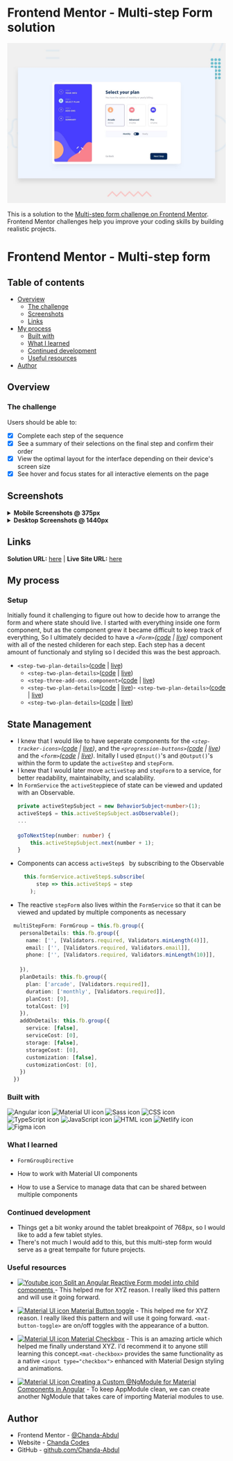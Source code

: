 # Frontend Mentor - Multi-step Form solution
![Design preview for the Multi-step form coding challenge](/src/assets/design/desktop-preview.jpg)

This is a solution to the [Multi-step form challenge on Frontend Mentor](https://www.frontendmentor.io/challenges/multistep-form-YVAnSdqQBJ). Frontend Mentor challenges help you improve your coding skills by building realistic projects. 
# Frontend Mentor - Multi-step form



## Table of contents

- [Overview](#overview)
  - [The challenge](#the-challenge)
  - [Screenshots](#screenshots)
  - [Links](#links)
- [My process](#my-process)
  - [Built with](#built-with)
  - [What I learned](#what-i-learned)
  - [Continued development](#continued-development)
  - [Useful resources](#useful-resources)
- [Author](#author)

## Overview

### The challenge

Users should be able to:

- [x] Complete each step of the sequence
- [x] See a summary of their selections on the final step and confirm their order
- [x] View the optimal layout for the interface depending on their device's screen size
- [x] See hover and focus states for all interactive elements on the page

## Screenshots
<details>
<summary><b> Mobile Screenshots @ 375px</b></summary>

### Step 1
<img src="src/assets/screens/mobile-step-1.png" width="375px"/>

#### Error Validation
<img src="src/assets/screens/mobile-step-1-error.png" width="375px"/>

### Step 2
<img src="src/assets/screens/mobile-step-2.png" width="375px"/>

### Step 3
<img src="src/assets/screens/mobile-step-3.png" width="375px"/>

### Step 4
<img src="src/assets/screens/mobile-step-4.png" width="375px"/>

### Confirmation
<img src="src/assets/screens/mobile-step-5.png" width="375px"/>

</details>

<details>
<summary><b> Desktop Screenshots @ 1440px</b></summary>

### Step 1
<img src="src/assets/screens/desktop-step-1.png"/>

#### Error Validation
<img src="src/assets/screens/desktop-step-1-error.png"/>

### Step 2
<img src="src/assets/screens/desktop-step-2.png"/>

### Step 3
<img src="src/assets/screens/desktop-step-3.png"/>

### Step 4
<img src="src/assets/screens/desktop-step-4.png"/>

### Confirmation
<img src="src/assets/screens/desktop-step-5.png"/>

</details>

## Links

<b>Solution URL:</b> [here](https://github.com/Chanda-Abdul/Angular-Multi-step-form) | <b>Live Site URL:</b>
[here](https://dazzling-crisp-559db7.netlify.app/)

## My process
### Setup
Initially found it challenging to figure out how to decide how to arrange the form and where state should live. I started with everything inside one form component, but as the component grew it became difficult to keep track of everything, So I ultimately decided to have a <i>`<Form>`([code]() | [live]())</i> component with all of the nested childeren for each step. Each step has a decent amount of functionaly and styling so I decided this was the best approach.
- `<step-two-plan-details>`([code]() | [live]())
  - `<step-two-plan-details>`([code]() | [live]())
  - `<step-three-add-ons.component>`([code]() | [live]())
  - `<step-two-plan-details>`([code]() | [live]())- `<step-two-plan-details>`([code]() | [live]())
  - `<step-two-plan-details>`([code]() | [live]())

## State Management
- I knew that I would like to have seperate components for the <i>`<step-tracker-icons>`([code]() | [live]())</i>, and the <i>`<progression-buttons>`([code]() | [live]())</i> and the <i>`<form>`([code]() | [live]())</i>. Initally I used `@Input()`'s and `@Output()`'s within the form to update the `activeStep` and `stepForm`. 
- I knew that I would later move `activeStep` and `stepForm` to a service, for better readability, maintainabilty, and scalability.
- In `FormService` the `activeStep`piece of state can be viewed and updated with an Observable.  
  ```ts
  private activeStepSubject = new BehaviorSubject<number>(1);
  activeStep$ = this.activeStepSubject.asObservable();
  ...

  goToNextStep(number: number) {
      this.activeStepSubject.next(number + 1);
  }
  ```
- Components can access `activeStep$ ` by subscribing to the Observable
  ```ts
    this.formService.activeStep$.subscribe(
        step => this.activeStep$ = step
      );
  ```
- The reactive `stepForm` also lives within the `FormService` so that it can be viewed and updated by multiple components as necessary
```ts
  multiStepForm: FormGroup = this.fb.group({
    personalDetails: this.fb.group({
      name: ['', [Validators.required, Validators.minLength(4)]],
      email: ['', [Validators.required, Validators.email]],
      phone: ['', [Validators.required, Validators.minLength(10)]],

    }),
    planDetails: this.fb.group({
      plan: ['arcade', [Validators.required]],
      duration: ['monthly', [Validators.required]],
      planCost: [9],
      totalCost: [9]
    }),
    addOnDetails: this.fb.group({
      service: [false],
      serviceCost: [0],
      storage: [false],
      storageCost: [0],
      customization: [false],
      customizationCost: [0],
    })
  })
```
### Built with
<img src="https://img.shields.io/badge/Angular-DD0031?style=for-the-badge&logo=angular&logoColor=white" alt="Angular icon" height="30" /> <img src="https://img.shields.io/badge/Material--UI-0081CB?style=for-the-badge&logo=material-ui&logoColor=white" alt="Material UI icon" height="30" /> <img src="https://img.shields.io/badge/Sass-CC6699?style=for-the-badge&logo=sass&logoColor=white" alt="Sass icon" height="30" /> <img src="https://img.shields.io/badge/CSS3-1572B6?style=for-the-badge&logo=css3&logoColor=white" alt="CSS icon" height="30" /> <img src="https://img.shields.io/badge/TypeScript-007ACC?style=for-the-badge&logo=typescript&logoColor=white" alt="TypeScript icon" height="30" /> <img src="https://img.shields.io/badge/JavaScript-323330?style=for-the-badge&logo=javascript&logoColor=F7DF1E" alt="JavaScript icon" height="30" /> <img src="https://img.shields.io/badge/HTML5-E34F26?style=for-the-badge&logo=html5&logoColor=white" alt="HTML icon" height="30" /> <img src="https://img.shields.io/badge/Netlify-00C7B7?style=for-the-badge&logo=netlify&logoColor=white" alt="Netlify icon" height="30" /> <img src="https://img.shields.io/badge/Figma-F24E1E?style=for-the-badge&logo=figma&logoColor=white" alt="Figma icon" height="30" />


### What I learned
- `FormGroupDirective`
- How to work with Material UI components

- How to use a Service to manage data that can be shared between multiple components


### Continued development
- Things get a bit wonky around the tablet breakpoint of 768px, so I would like to add a few tablet styles. 
- There's not much I would add to this, but this multi-step form would serve as a great tempalte for future projects.



### Useful resources
- [<img src="https://img.shields.io/badge/YouTube-FF0000?style=for-the-badge&logo=youtube&logoColor=white" alt="Youtube icon" /> Split an Angular Reactive Form model into child components ](https://youtu.be/2DOkiQFB5ic) - This helped me for XYZ reason. I really liked this pattern and will use it going forward.
- [<img src="https://img.shields.io/badge/Material--UI-0081CB?style=for-the-badge&logo=material-ui&logoColor=white" alt="Material UI icon" height="30" /> Material Button toggle](https://material.angular.io/components/button-toggle/overview) - This helped me for XYZ reason. I really liked this pattern and will use it going forward. `<mat-button-toggle>` are on/off toggles with the appearance of a button. 
- [<img src="https://img.shields.io/badge/Material--UI-0081CB?style=for-the-badge&logo=material-ui&logoColor=white" alt="Material UI icon" height="30" /> Material Checkbox](https://material.angular.io/components/checkbox/overview) - This is an amazing article which helped me finally understand XYZ. I'd recommend it to anyone still learning this concept.`<mat-checkbox>` provides the same functionality as a native `<input type="checkbox">` enhanced with Material Design styling and animations.

- [<img src="https://img.shields.io/badge/Material--UI-0081CB?style=for-the-badge&logo=material-ui&logoColor=white" alt="Material UI icon" height="30" /> Creating a Custom @NgModule for Material Components in Angular](https://armno.medium.com/creating-a-custom-material-module-in-angular-ee6a5e925d30) - To keep AppModule clean, we can create another NgModule that takes care of importing Material modules to use. 
<!-- - [Example resource 1](https://www.example.com) - This helped me for XYZ reason. I really liked this pattern and will use it going forward.
- [Example resource 2](https://www.example.com) - This is an amazing article which helped me finally understand XYZ. I'd recommend it to anyone still learning this concept. -->

## Author

- Frontend Mentor - [@Chanda-Abdul](https://www.frontendmentor.io/profile/Chanda-Abdul)
- Website - [Chanda Codes](https://chandacodes.com/)
- GitHub - [github.com/Chanda-Abdul](https://github.com/Chanda-Abdul)

